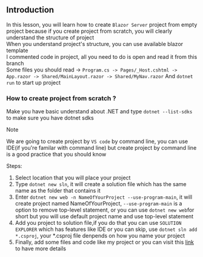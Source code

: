 ## Introduction

In this lesson, you will learn how to create `Blazor Server` project from empty project because if you create project from scratch, you will clearly understand the structure of project <br>
When you understand project's structure, you can use available blazor template <br>
I commented code in project, all you need to do is open and read it from this branch <br>
Some files you should read -> `Program.cs -> Pages/_Host.cshtml -> App.razor -> Shared/MainLayout.razor -> Shared/MyNav.razor`
And `dotnet run` to start up project

### How to create project from scratch ?

Make you have basic understand about .NET and type `dotnet --list-sdks` to make sure you have dotnet sdks

> [!NOTE]
> We are going to create project by `VS code` by command line, you can use IDE(if you're familar with command line) but create project by command line is a good practice that you should know


Steps: <br>
1. Select location that you will place your project 
2. Type `dotnet new sln`, it will create a solution file which has the same name as the folder that contains it
3. Enter `dotnet new web -n NameOfYourProject --use-program-main`, it will create project named NameOfYourProject, `--use-program-main` is a option to remove top-level statement, or you can use `dotnet new web`for short but you will use default project name and use top-level statement
4. Add you project to solution file,if you do that you can use `SOLUTION EXPLORER` which has features like IDE or you can skip, use `dotnet sln add *.csproj`, your *.csproj file denpends on how you name your project
5. Finally, add some files and code like my project or you can visit this [link](https://www.yogihosting.com/blazor-first-application/) to have more details
